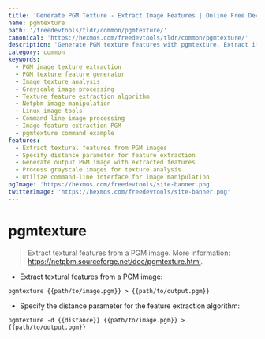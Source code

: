 ```yaml
---
title: 'Generate PGM Texture - Extract Image Features | Online Free DevTools by Hexmos'
name: pgmtexture
path: '/freedevtools/tldr/common/pgmtexture/'
canonical: 'https://hexmos.com/freedevtools/tldr/common/pgmtexture/'
description: 'Generate PGM texture features with pgmtexture. Extract image textural information using distance parameters for advanced analysis. Free online tool, no registration required.'
category: common
keywords:
  - PGM image texture extraction
  - PGM texture feature generator
  - Image texture analysis
  - Grayscale image processing
  - Texture feature extraction algorithm
  - Netpbm image manipulation
  - Linux image tools
  - Command line image processing
  - Image feature extraction PGM
  - pgmtexture command example
features:
  - Extract textural features from PGM images
  - Specify distance parameter for feature extraction
  - Generate output PGM image with extracted features
  - Process grayscale images for texture analysis
  - Utilize command-line interface for image manipulation
ogImage: 'https://hexmos.com/freedevtools/site-banner.png'
twitterImage: 'https://hexmos.com/freedevtools/site-banner.png'
---
```


# pgmtexture

> Extract textural features from a PGM image.
> More information: <https://netpbm.sourceforge.net/doc/pgmtexture.html>.

- Extract textural features from a PGM image:

`pgmtexture {{path/to/image.pgm}} > {{path/to/output.pgm}}`

- Specify the distance parameter for the feature extraction algorithm:

`pgmtexture -d {{distance}} {{path/to/image.pgm}} > {{path/to/output.pgm}}`
